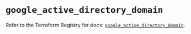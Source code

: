 # `google_active_directory_domain`

Refer to the Terraform Registry for docs: [`google_active_directory_domain`](https://registry.terraform.io/providers/hashicorp/google/5.28.0/docs/resources/active_directory_domain).
